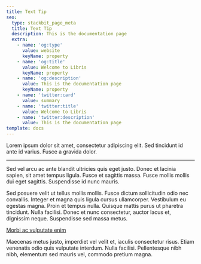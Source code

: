 ```yaml
---
title: Text Tip
seo:
  type: stackbit_page_meta
  title: Text Tip
  description: This is the documentation page
  extra:
    - name: 'og:type'
      value: website
      keyName: property
    - name: 'og:title'
      value: Welcome to Libris
      keyName: property
    - name: 'og:description'
      value: This is the documentation page
      keyName: property
    - name: 'twitter:card'
      value: summary
    - name: 'twitter:title'
      value: Welcome to Libris
    - name: 'twitter:description'
      value: This is the documentation page
template: docs
---
```


Lorem ipsum dolor sit amet, consectetur adipiscing elit. Sed tincidunt id ante id varius. Fusce a gravida dolor.

***

Sed vel arcu ac ante blandit ultricies quis eget justo. Donec et lacinia sapien, sit amet tempus ligula. Fusce et sagittis massa. Fusce mollis mollis dui eget sagittis. Suspendisse id nunc mauris.

Sed posuere velit ut tellus mollis mollis. Fusce dictum sollicitudin odio nec convallis. Integer et magna quis ligula cursus ullamcorper. Vestibulum eu egestas magna. Proin et tempus nulla. Quisque mattis purus ut pharetra tincidunt. Nulla facilisi. Donec et nunc consectetur, auctor lacus et, dignissim neque. Suspendisse sed massa metus. 

[Morbi ac vulputate enim](https://stackbit.com)

Maecenas metus justo, imperdiet vel velit et, iaculis consectetur risus. Etiam venenatis odio quis vulputate interdum. Nulla facilisi. Pellentesque nibh nibh, elementum sed mauris vel, commodo pretium magna.